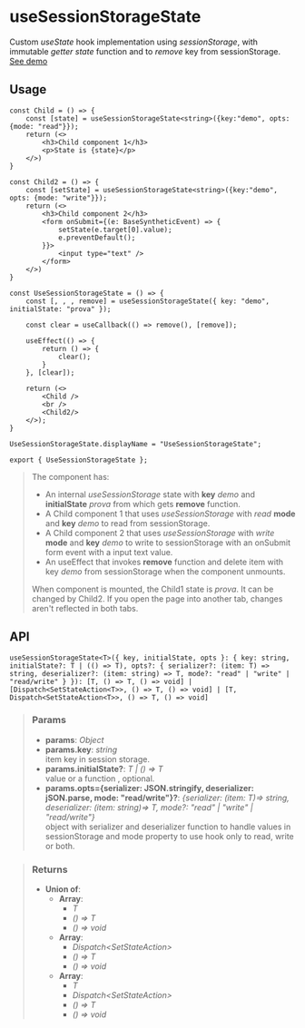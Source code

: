 # useSessionStorageState
Custom _useState_ hook implementation using _sessionStorage_, with immutable _getter state_ function and to _remove_ key from sessionStorage. [See demo](https://ndriadev.github.io/react-tools/#/hooks/state/useSessionStorageState)

## Usage

```tsx
const Child = () => {
	const [state] = useSessionStorageState<string>({key:"demo", opts: {mode: "read"}});
	return (<>
		<h3>Child component 1</h3>
		<p>State is {state}</p>
	</>)
}

const Child2 = () => {
	const [setState] = useSessionStorageState<string>({key:"demo", opts: {mode: "write"}});
	return (<>
		<h3>Child component 2</h3>
		<form onSubmit={(e: BaseSyntheticEvent) => {
			setState(e.target[0].value);
			e.preventDefault();
		}}>
			<input type="text" />
		</form>
	</>)
}

const UseSessionStorageState = () => {
	const [, , , remove] = useSessionStorageState({ key: "demo", initialState: "prova" });

	const clear = useCallback(() => remove(), [remove]);

	useEffect(() => {
		return () => {
			clear();
		}
	}, [clear]);

	return (<>
		<Child />
		<br />
		<Child2/>
	</>);
}

UseSessionStorageState.displayName = "UseSessionStorageState";

export { UseSessionStorageState };
```

> The component has:
> - An internal _useSessionStorage_ state with __key__ _demo_ and __initialState__ _prova_ from which gets __remove__ function.
> - A Child component 1 that uses _useSessionStorage_ with _read_ __mode__ and __key__ _demo_ to read from sessionStorage.
> - A Child component 2 that uses _useSessionStorage_ with _write_ __mode__ and __key__  _demo_ to write to sessionStorage with an onSubmit form event with a input text value.
> - An useEffect that invokes __remove__ function and delete item with key _demo_ from sessionStorage when the component unmounts.
> 
> When component is mounted, the Child1 state is _prova_. It can be changed by Child2. If you open the page into another tab, changes aren't reflected in both tabs.


## API

```tsx
useSessionStorageState<T>({ key, initialState, opts }: { key: string, initialState?: T | (() => T), opts?: { serializer?: (item: T) => string, deserializer?: (item: string) => T, mode?: "read" | "write" | "read/write" } }): [T, () => T, () => void] | [Dispatch<SetStateAction<T>>, () => T, () => void] | [T, Dispatch<SetStateAction<T>>, () => T, () => void]
```


> ### Params
>
> - __params__: _Object_
> - __params.key__: _string_  
item key in session storage.
> - __params.initialState?__: _T | () => T_  
value or a function , optional.
> - __params.opts={serializer: JSON.stringify, deserializer: jSON.parse, mode: "read/write"}?__: _{serializer: (item: T)=> string, deserializer: (item: string)=> T, mode?: "read" | "write" | "read/write"}_  
object with serializer and deserializer function to handle values in sessionStorage and mode property to use hook only to read, write or both.
>



> ### Returns
>
> 
> - __Union of__:  
>     - __Array__:  
>         - _T_  
>         - _() => T_  
>         - _() => void_  
>     - __Array__:  
>         - _Dispatch<SetStateAction<T>>_  
>         - _() => T_  
>         - _() => void_  
>     - __Array__:  
>         - _T_  
>         - _Dispatch<SetStateAction<T>>_  
>         - _() => T_  
>         - _() => void_  
>